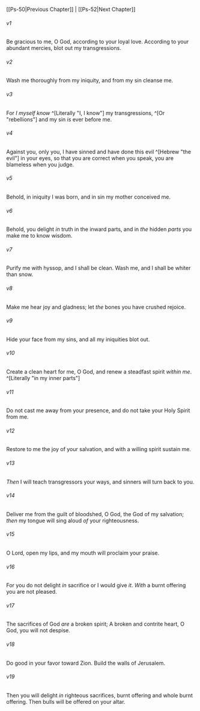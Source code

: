 ﻿---
aliases:
  - Psalms 51
---

[[Ps-50|Previous Chapter]] | [[Ps-52|Next Chapter]]

###### v1
Be gracious to me, O God, according to your loyal love.
According to your abundant mercies,
blot out my transgressions.

###### v2
Wash me thoroughly from my iniquity,
and from my sin cleanse me.

###### v3
For _I myself know_ ^[Literally "I, I know"] my transgressions, ^[Or "rebellions"]
and my sin _is_ ever before me.

###### v4
Against you, only you, I have sinned
and have done this evil ^[Hebrew "the evil"] in your eyes,
so that you are correct when you speak,
you are blameless when you judge.

###### v5
Behold, in iniquity I was born,
and in sin my mother conceived me.

###### v6
Behold, you delight _in_ truth in the inward parts,
and in _the_ hidden _parts_ you make me to know wisdom.

###### v7
Purify me with hyssop, and I shall be clean.
Wash me, and I shall be whiter than snow.

###### v8
Make me hear joy and gladness;
let _the_ bones you have crushed rejoice.

###### v9
Hide your face from my sins,
and all my iniquities blot out.

###### v10
Create a clean heart for me, O God,
and renew a steadfast spirit _within me_. ^[Literally "in my inner parts"]

###### v11
Do not cast me away from your presence,
and do not take your Holy Spirit from me.

###### v12
Restore to me the joy of your salvation,
and with a willing spirit sustain me.

###### v13
_Then_ I will teach transgressors your ways,
and sinners will turn back to you.

###### v14
Deliver me from the guilt of bloodshed, O God,
the God of my salvation;
_then_ my tongue will sing aloud _of_ your righteousness.

###### v15
O Lord, open my lips,
and my mouth will proclaim your praise.

###### v16
For you do not delight _in_ sacrifice or I would give _it_.
_With_ a burnt offering you are not pleased.

###### v17
The sacrifices of God _are_ a broken spirit;
A broken and contrite heart,
O God, you will not despise.

###### v18
Do good in your favor toward Zion.
Build the walls of Jerusalem.

###### v19
Then you will delight _in_ righteous sacrifices,
burnt offering and whole burnt offering.
Then bulls will be offered on your altar.